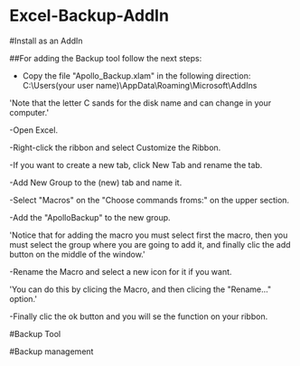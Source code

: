 # Excel-Backup-AddIn

#Install as an AddIn

##For adding the Backup tool follow the next steps:


- Copy the file "Apollo_Backup.xlam" in the following direction:
  C:\Users\(your user name)\AppData\Roaming\Microsoft\AddIns

 'Note that the letter C sands for the disk name and can
  change in your computer.'


-Open Excel.


-Right-click the ribbon and select Customize the Ribbon.


-If you want to create a new tab, click New Tab and rename the tab.


-Add New Group to the (new) tab and name it.


-Select "Macros" on the "Choose commands froms:" on the upper section.


-Add the "ApolloBackup" to the new group.

'Notice that for adding the macro you must select first the macro, then
 you must select the group where you are going to add it, and finally 
 clic the add button on the middle of the window.'


-Rename the Macro and select a new icon for it if you want.

'You can do this by clicing the Macro, and then clicing the "Rename..." 
 option.'

-Finally clic the ok button and you will se the function on your ribbon.





#Backup Tool

#Backup management

